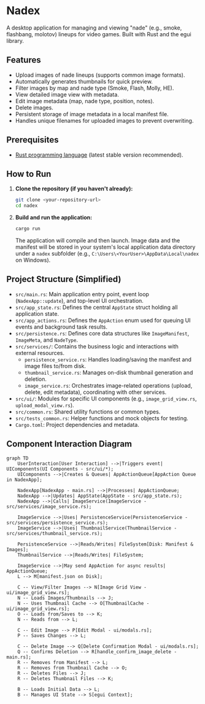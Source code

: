 # Nadex

A desktop application for managing and viewing "nade" (e.g., smoke, flashbang, molotov) lineups for video games. Built with Rust and the egui library.

## Features

*   Upload images of nade lineups (supports common image formats).
*   Automatically generates thumbnails for quick preview.
*   Filter images by map and nade type (Smoke, Flash, Molly, HE).
*   View detailed image view with metadata.
*   Edit image metadata (map, nade type, position, notes).
*   Delete images.
*   Persistent storage of image metadata in a local manifest file.
*   Handles unique filenames for uploaded images to prevent overwriting.

## Prerequisites

*   [Rust programming language](https://www.rust-lang.org/tools/install) (latest stable version recommended).

## How to Run

1.  **Clone the repository (if you haven't already):**
    ```bash
    git clone <your-repository-url>
    cd nadex
    ```

2.  **Build and run the application:**
    ```bash
    cargo run
    ```

    The application will compile and then launch. Image data and the manifest will be stored in your system's local application data directory under a `nadex` subfolder (e.g., `C:\Users\<YourUser>\AppData\Local\nadex` on Windows).

## Project Structure (Simplified)

*   `src/main.rs`: Main application entry point, event loop (`NadexApp::update`), and top-level UI orchestration.
*   `src/app_state.rs`: Defines the central `AppState` struct holding all application state.
*   `src/app_actions.rs`: Defines the `AppAction` enum used for queuing UI events and background task results.
*   `src/persistence.rs`: Defines core data structures like `ImageManifest`, `ImageMeta`, and `NadeType`.
*   `src/services/`: Contains the business logic and interactions with external resources.
    *   `persistence_service.rs`: Handles loading/saving the manifest and image files to/from disk.
    *   `thumbnail_service.rs`: Manages on-disk thumbnail generation and deletion.
    *   `image_service.rs`: Orchestrates image-related operations (upload, delete, edit metadata), coordinating with other services.
*   `src/ui/`: Modules for specific UI components (e.g., `image_grid_view.rs`, `upload_modal_view.rs`).
*   `src/common.rs`: Shared utility functions or common types.
*   `src/tests_common.rs`: Helper functions and mock objects for testing.
*   `Cargo.toml`: Project dependencies and metadata.

## Component Interaction Diagram

```mermaid
graph TD
    UserInteraction[User Interaction] -->|Triggers event| UIComponents(UI Components - src/ui/*);
    UIComponents -->|Creates & Queues| AppActionQueue[AppAction Queue in NadexApp];
    
    NadexApp[NadexApp - main.rs] -->|Processes| AppActionQueue;
    NadexApp -->|Updates| AppState(AppState - src/app_state.rs);
    NadexApp -->|Calls| ImageService(ImageService - src/services/image_service.rs);
    
    ImageService -->|Uses| PersistenceService(PersistenceService - src/services/persistence_service.rs);
    ImageService -->|Uses| ThumbnailService(ThumbnailService - src/services/thumbnail_service.rs);
    
    PersistenceService -->|Reads/Writes| FileSystem[Disk: Manifest & Images];
    ThumbnailService -->|Reads/Writes| FileSystem;
    
    ImageService -->|May send AppAction for async results| AppActionQueue;
    L --> M[manifest.json on Disk];

    C -- View/Filter Images --> N[Image Grid View - ui/image_grid_view.rs];
    N -- Loads Images/Thumbnails --> J;
    N -- Uses Thumbnail Cache --> O[ThumbnailCache - ui/image_grid_view.rs];
    O -- Loads from/Saves to --> K;
    N -- Reads from --> L;

    C -- Edit Image --> P[Edit Modal - ui/modals.rs];
    P -- Saves Changes --> L;

    C -- Delete Image --> Q[Delete Confirmation Modal - ui/modals.rs];
    Q -- Confirms Deletion --> R[handle_confirm_image_delete - main.rs];
    R -- Removes from Manifest --> L;
    R -- Removes from Thumbnail Cache --> O;
    R -- Deletes Files --> J;
    R -- Deletes Thumbnail Files --> K;

    B -- Loads Initial Data --> L;
    B -- Manages UI State --> S[egui Context];
```

